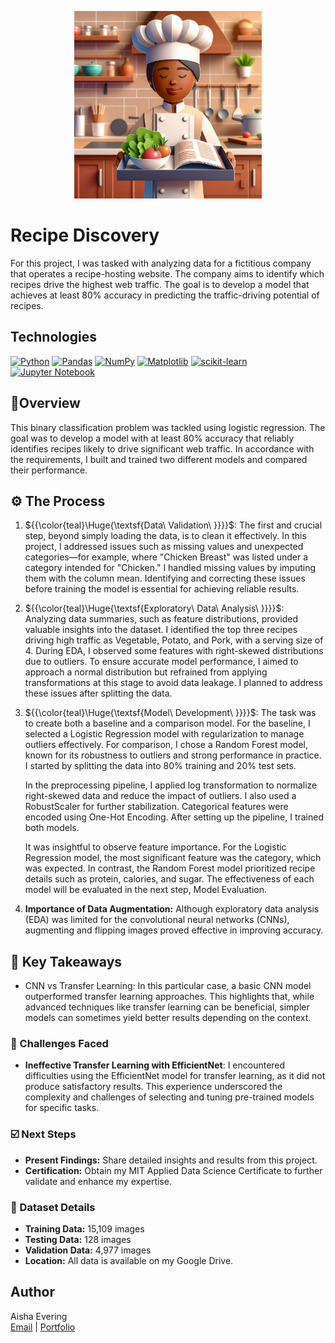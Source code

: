 <p align="center">
   <img src="https://github.com/AishaEvering/RecipeDiscovery/blob/main/recipe_loader.jpeg" height="300px" alt="Recipe Discovery Header">
</p>

# Recipe Discovery

For this project, I was tasked with analyzing data for a fictitious company that operates a recipe-hosting website. The company aims to identify which recipes
drive the highest web traffic. The goal is to develop a model that achieves at least 80% accuracy in predicting the traffic-driving potential of recipes.

## Technologies
[![Python](https://img.shields.io/badge/python-3670A0?style=for-the-badge&logo=python&logoColor=ffdd54)](https://www.python.org/)
[![Pandas](https://img.shields.io/badge/pandas-%23150458.svg?style=for-the-badge&logo=pandas&logoColor=white)](https://pandas.pydata.org/)
[![NumPy](https://img.shields.io/badge/numpy-%23013243.svg?style=for-the-badge&logo=numpy&logoColor=white)](https://numpy.org/)
[![Matplotlib](https://img.shields.io/badge/Matplotlib-%23ffffff.svg?style=for-the-badge&logo=Matplotlib&logoColor=black)](https://matplotlib.org/)
[![scikit-learn](https://img.shields.io/badge/scikit--learn-%23F7931E.svg?style=for-the-badge&logo=scikit-learn&logoColor=white)](https://scikit-learn.org/stable/)
[![Jupyter Notebook](https://img.shields.io/badge/jupyter-%23FA0F00.svg?style=for-the-badge&logo=jupyter&logoColor=white)](https://jupyter.org/)

## 📃Overview

This binary classification problem was tackled using logistic regression. The goal was to develop a model with at least 80% accuracy that reliably identifies 
recipes likely to drive significant web traffic. In accordance with the requirements, I built and trained two different models and compared their performance.

## ⚙️ The Process

1. ${{\color{teal}\Huge{\textsf{Data\ Validation\ \}}}}\$: The first and crucial step, beyond simply loading the data, is to clean it effectively. In this project, I addressed issues such as missing values 
and unexpected categories—for example, where "Chicken Breast" was listed under a category intended for "Chicken." I handled missing values by imputing them with the column mean. 
Identifying and correcting these issues before training the model is essential for achieving reliable results.

2. ${{\color{teal}\Huge{\textsf{Exploratory\ Data\ Analysis\ \}}}}\$: Analyzing data summaries, such as feature distributions, provided valuable insights into the dataset. I identified the top three recipes
driving high traffic as Vegetable, Potato, and Pork, with a serving size of 4. During EDA, I observed some features with right-skewed distributions due to outliers.
To ensure accurate model performance, I aimed to approach a normal distribution but refrained from applying transformations at this stage to avoid data leakage.
I planned to address these issues after splitting the data.

3. ${{\color{teal}\Huge{\textsf{Model\ Development\ \}}}}\$: The task was to create both a baseline and a comparison model. For the baseline, I selected a Logistic Regression model with regularization
to manage outliers effectively. For comparison, I chose a Random Forest model, known for its robustness to outliers and
strong performance in practice. I started by splitting the data into 80% training and 20% test sets.
    <p>
      In the preprocessing pipeline, I applied log transformation to normalize right-skewed data and reduce the impact of outliers. I also used a RobustScaler for further 
      stabilization. Categorical features were encoded using One-Hot Encoding. After setting up the pipeline, I trained both models.
    </p>
    <p>
      It was insightful to observe feature importance. For the Logistic Regression model, the most significant feature was the category, which was expected. In contrast, 
      the Random Forest model prioritized recipe details such as protein, calories, and sugar. The effectiveness of each model will be evaluated in the next step, Model Evaluation.
    </p>
6. **Importance of Data Augmentation:** Although exploratory data analysis (EDA) was limited for the convolutional neural networks (CNNs), augmenting and flipping images proved effective in improving accuracy.

## 🔑 Key Takeaways

* CNN vs Transfer Learning: In this particular case, a basic CNN model outperformed transfer learning approaches. This highlights that, while advanced techniques like transfer learning can be beneficial, simpler models can sometimes yield better results depending on the context.


### 😤 Challenges Faced

* **Ineffective Transfer Learning with EfficientNet**: I encountered difficulties using the EfficientNet model for transfer learning, as it did not produce satisfactory results. This experience underscored the complexity and challenges of selecting and tuning pre-trained models for specific tasks.

### ☑️ Next Steps

* **Present Findings:** Share detailed insights and results from this project.
* **Certification:** Obtain my MIT Applied Data Science Certificate to further validate and enhance my expertise.
  
### 📖 Dataset Details

* **Training Data:** 15,109 images
* **Testing Data:** 128 images
* **Validation Data:** 4,977 images
* **Location:** All data is available on my Google Drive.

  
## Author

Aisha Evering  
[Email](<shovon3000g@gmail.com>) | [Portfolio](https://aishaeportfolio.com/)

